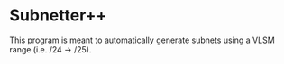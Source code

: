 # Subnetter++
This program is meant to automatically generate subnets using a VLSM range (i.e. /24 -> /25).
